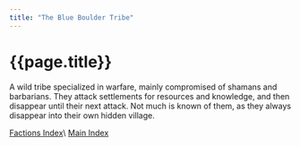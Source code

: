```yaml
---
title: "The Blue Boulder Tribe"
---
```


# {{page.title}}
A wild tribe specialized in warfare, mainly compromised of shamans and barbarians. They attack settlements for resources and knowledge, and then disappear until their next attack. Not much is known of them, as they always disappear into their own hidden village.

[Factions Index](../Summary)\\
[Main Index](../../index)